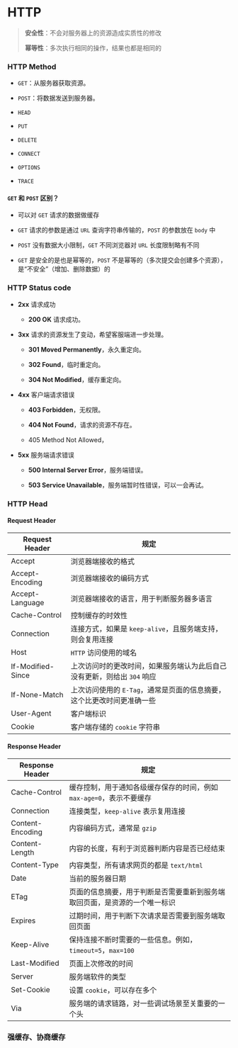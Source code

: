 # HTTP

> **安全性**：不会对服务器上的资源造成实质性的修改
>
> **幂等性**：多次执行相同的操作，结果也都是相同的



### HTTP Method

* `GET`：从服务器获取资源。

* `POST`：将数据发送到服务器。

* `HEAD`

* `PUT`

* `DELETE`

* `CONNECT`

* `OPTIONS`

* `TRACE`



#### `GET` 和 `POST` 区别？

* 可以对 `GET` 请求的数据做缓存

* `GET` 请求的参数是通过 `URL` 查询字符串传输的，`POST` 的参数放在 `body` 中

* `POST` 没有数据大小限制，`GET` 不同浏览器对 `URL` 长度限制略有不同

* `GET` 是安全的是也是幂等的，`POST` 不是幂等的（多次提交会创建多个资源），是“不安全”（增加、删除数据）的



### HTTP Status code

* **2xx** 请求成功

  * **200 OK** 请求成功。

* **3xx** 请求的资源发生了变动，希望客服端进一步处理。

  * **301 Moved Permanently**，永久重定向。

  * **302 Found**，临时重定向。

  * **304 Not Modified**，缓存重定向。

* **4xx** 客户端请求错误 

  * **403 Forbidden**，无权限。

  * **404 Not Found**，请求的资源不存在。

  * 405 Method Not Allowed，

* **5xx** 服务端请求错误

  * **500 Internal Server Error**，服务端错误。

  * **503 Service Unavailable**，服务端暂时性错误，可以一会再试。



### HTTP Head

#### Request Header

| Request Header    | 规定                                                         |
| ----------------- | ------------------------------------------------------------ |
| Accept            | 浏览器端接收的格式                                           |
| Accept-Encoding   | 浏览器端接收的编码方式                                       |
| Accept-Language   | 浏览器端接收的语言，用于判断服务器多语言                     |
| Cache-Control     | 控制缓存的时效性                                             |
| Connection        | 连接方式，如果是 `keep-alive`，且服务端支持，则会复用连接    |
| Host              | `HTTP` 访问使用的域名                                        |
| If-Modified-Since | 上次访问时的更改时间，如果服务端认为此后自己没有更新，则给出 `304` 响应 |
| If-None-Match     | 上次访问使用的 `E-Tag`，通常是页面的信息摘要，这个比更改时间更准确一些 |
| User-Agent        | 客户端标识                                                   |
| Cookie            | 客户端存储的 `cookie` 字符串                                 |



#### Response Header

| Response Header  | 规定                                                         |
| ---------------- | ------------------------------------------------------------ |
| Cache-Control    | 缓存控制，用于通知各级缓存保存的时间，例如 `max-age=0`，表示不要缓存 |
| Connection       | 连接类型，`keep-alive` 表示复用连接                          |
| Content-Encoding | 内容编码方式，通常是 `gzip`                                  |
| Content-Length   | 内容的长度，有利于浏览器判断内容是否已经结束                 |
| Content-Type     | 内容类型，所有请求网页的都是 `text/html`                     |
| Date             | 当前的服务器日期                                             |
| ETag             | 页面的信息摘要，用于判断是否需要重新到服务端取回页面，是资源的一个唯一标识 |
| Expires          | 过期时间，用于判断下次请求是否需要到服务端取回页面           |
| Keep-Alive       | 保持连接不断时需要的一些信息。例如，`timeout=5`，`max=100`   |
| Last-Modified    | 页面上次修改的时间                                           |
| Server           | 服务端软件的类型                                             |
| Set-Cookie       | 设置 `cookie`，可以存在多个                                  |
| Via              | 服务端的请求链路，对一些调试场景至关重要的一个头             |



### 强缓存、协商缓存


